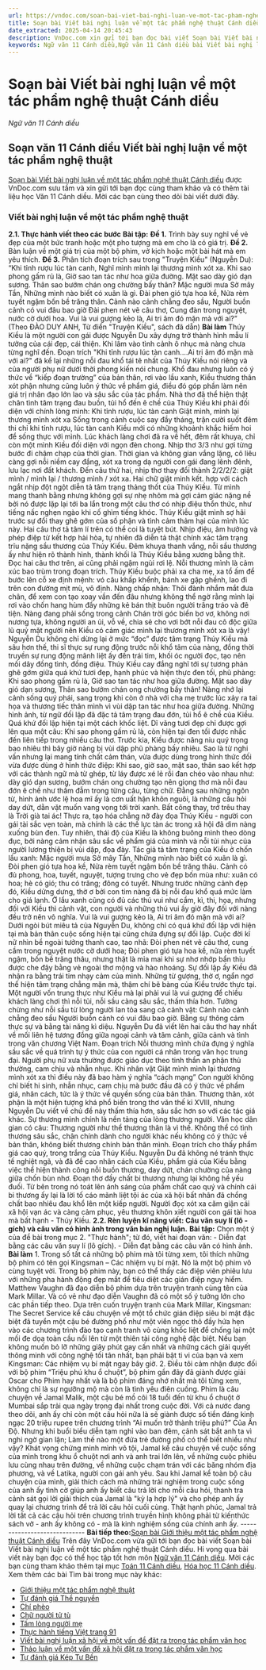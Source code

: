 ```yaml
---
url: https://vndoc.com/soan-bai-viet-bai-nghi-luan-ve-mot-tac-pham-nghe-thuat-canh-dieu-298359
title: Soạn bài Viết bài nghị luận về một tác phẩm nghệ thuật Cánh diều - Ngữ văn 11 Cánh diều - VnDoc.com
date_extracted: 2025-04-14 20:45:43
description: VnDoc.com xin gửi tới bạn đọc bài viết Soạn bài Viết bài nghị luận về một tác phẩm nghệ thuật Cánh diều. Mời các bạn cùng theo dõi bài viết.
keywords: Ngữ văn 11 Cánh diều,Ngữ văn 11 Cánh diều bài Viết bài nghị luận về một tác phẩm nghệ thuật,Soạn văn 11 Cánh diều,văn 11 Cánh diều,soạn văn 11,soạn bài 11 cánh diều,ngữ văn 11 cd,Soạn bài Viết bài nghị luận về một tác phẩm nghệ thuật Cánh diều,Soạn bài Viết bài nghị luận về một tác phẩm nghệ thuật,Soạn văn Viết bài nghị luận về một tác phẩm nghệ thuật,Viết bài nghị luận về một tác phẩm nghệ thuật
---
```


# Soạn bài Viết bài nghị luận về một tác phẩm nghệ thuật Cánh diều
 _Ngữ văn 11 Cánh diều_
## Soạn văn 11 Cánh diều Viết bài nghị luận về một tác phẩm nghệ thuật
[Soạn bài Viết bài nghị luận về một tác phẩm nghệ thuật Cánh diều](<https://vndoc.com/soan-bai-viet-bai-nghi-luan-ve-mot-tac-pham-nghe-thuat-canh-dieu-298359>) được VnDoc.com sưu tầm và xin gửi tới bạn đọc cùng tham khảo và có thêm tài liệu học Văn 11 Cánh diều. Mời các bạn cùng theo dõi bài viết dưới đây.
### Viết bài nghị luận về một tác phẩm nghệ thuật
**2.1. Thực hành viết theo các bước**
**Bài tập:**
**Đề 1.** Trình bày suy nghĩ về vẻ đẹp của một bức tranh hoặc một pho tượng mà em cho là có giá trị.
**Đề 2.** Bàn luận về một giá trị của một bộ phim, vở kịch hoặc một bài hát mà em yêu thích.
**Đề 3.** Phân tích đoạn trích sau trong "Truyện Kiều" \(Nguyễn Du\):
“Khi tỉnh rượu lúc tàn canh,
Nghĩ mình mình lại thương mình xót xa.
Khi sao phong gấm rủ là,
Giờ sao tan tác như hoa giữa đường.
Mặt sao dày gió dạn sương.
Thân sao bướm chán ong chường bấy thân?
Mặc người mưa Sở mây Tần,
Những mình nào biết có xuân là gì.
Đài phen gió tựa hoa kề,
Nửa rèm tuyết ngậm bốn bề trăng thân.
Cảnh nào cảnh chẳng đeo sầu,
Người buồn cảnh có vui đâu bao giờ
Đài phen nét vẽ câu thơ,
Cung đàn trong nguyệt, nước cờ dưới hoa.
Vui là vui gượng kẻo là,
Ai tri âm đó mặn mà với ai?”
\(Theo ĐÀO DUY ANH, Từ điển "Truyện Kiều", sách đã dẫn\)
**Bài làm**
Thúy Kiều là một người con gái được Nguyễn Du xây dựng trở thành hình mẫu lí tưởng của cái đẹp, cái thiện. Khi lâm vào tình cảnh ô nhục mà nàng chưa từng nghĩ đến. Đoạn trích "Khi tỉnh rượu lúc tàn canh....Ai tri âm đó mặn mà với ai?" đã kể lại những nỗi đau khổ tái tê nhất của Thúy Kiều nói riêng và của người phụ nữ dưới thời phong kiến nói chung. Khổ đau nhưng luôn có ý thức về “kiếp đoạn trường” của bản thân, rơi vào lầu xanh, Kiều thương thân xót phận nhưng cũng luôn ý thức về phẩm giá, điều đó góp phần làm nên giá trị nhân đạo lớn lao và sâu sắc của tác phẩm.
Nhà thơ đã thể hiện thật chân tình tâm trạng đau buồn, tủi hổ đến ê chề của Thúy Kiều khi phải đối diện với chính lòng mình:
Khi tỉnh rượu, lúc tàn canh
Giật mình, mình lại thương mình xót xa
Sống trong cảnh cuộc say đầy tháng, trận cười suốt đêm thi chỉ khi tỉnh rượu, lúc tàn canh Kiều mới có những khoảnh khắc hiếm hoi để sống thực với mình. Lúc khách làng chơi đã ra về hết, đêm rất khuya, chỉ còn một mình Kiều đối diện với ngọn đèn chong.
Nhịp thơ 3/3 như gợi từng bước đi chậm chạp của thời gian. Thời gian và không gian vắng lặng, cô liêu càng gợi nỗi niềm cay đắng, xót xa trong dạ người con gái đang lênh đênh, lưu lạc nơi đất khách.
Đến câu thứ hai, nhịp thơ thay đổi thành 2/2/2/2: giật mình / mình lại / thương mình / xót xa. Hai chữ giật minh kết. hợp với cách ngắt nhịp đột ngột diễn tả tâm trạng thảng thốt của Thúy Kiều. Từ mình mang thanh bằng nhưng không gợi sự nhẹ nhõm mà gợi cảm giác nặng nề bởi nó được lặp lại tới ba lẩn trong một câu thơ có nhịp điệu thổn thức, như tiếng nấc nghẹn ngào khi cố ghìm tiếng khóc.
Thúy Kiều giật mình sợ hãi trước sự đổi thay ghê gớm của số phận và tình cảm thảm hại của mình lúc này. Hai câu thơ tả tâm lí trên có thể coi là tuyệt bút. Nhịp điệu, âm hưởng và phép điệp từ kết hợp hài hòa, tự nhiên đã diễn tả thật chính xác tâm trạng trĩu nặng sầu thương của Thúy Kiều. Đêm khuya thanh vắng, nỗi sầu thương ấy như hiện rõ thành hình, thành khối là Thúy Kiều bằng xương bằng thịt. Đọc hai câu thơ trên, ai cũng phải ngậm ngùi rơi lệ.
Nỗi thương mình là cảm xúc bao trùm trong đoạn trích. Thúy Kiều buộc phải xa cha mẹ, xa tổ ấm để bước lên cỗ xe định mệnh: vó câu khấp khểnh, bánh xe gặp ghềnh, lao đi trên con đường mịt mù, vô định. Nàng chấp nhận: Thôi đành nhắm mắt đưa chân, để xem con tạo xoay vần đến đâu nhưng không thể ngờ rằng mình lại rơi vào chốn hang hùm đầy những kẻ bán thịt buôn người trâng tráo và đê tiện. Nàng đang phải sống trong cảnh Chán trời góc biển bơ vơ, không nơi nương tựa, không người an ủi, vỗ về, chia sẻ cho vơi bớt nỗi đau cô độc giữa lũ quỷ mặt người nên Kiều có cảm giác mình lại thương mình xót xa là vậy\!
Nguyễn Du không chỉ dừng lại ở mức “đọc” được tâm trạng Thúy Kiều mà sâu hơn thế, thi sĩ thực sự rung động trước nỗi khổ tâm của nàng, đồng thời truyền sự rung động mãnh liệt ấy đến trái tim, khối óc người đọc, tạo nên mối dây đồng tình, đồng điệu.
Thúy Kiều cay đắng nghĩ tới sự tương phản ghê gớm giữa quá khứ tươi đẹp, hạnh phúc và hiện thực đen tối, phũ phàng:
Khi sao phong gấm rủ là,
Giờ sao tan tác như hoa giữa đường.
Mặt sao dày gió dạn sương,
Thân sao bướm chán ong chường bấy thân\!
Nàng nhớ lại cảnh sống quý phái, sang trọng khi còn ở nhà với cha mẹ trước lúc xảy ra tai họa và thương tiếc thân mình vì vùi dập tan tác như hoa giữa đường. Những hình ảnh, từ ngữ đối lập đã đặc tả tâm trạng đau đớn, tủi hổ ê chề của Kiều. Quá khứ đối lập hiện tại một cách khốc liệt. Dĩ vãng tươi đẹp chỉ được gợi lên qua một câu: Khi sao phong gấm rủ là, còn hiện tại đen tối được nhắc đến liên tiếp trong nhiều câu thơ. Trước kia, Kiều được nâng niu quý trọng bao nhiêu thì bây giờ nàng bị vùi dập phũ phàng bấy nhiêu. Sao là từ nghi vấn nhưng lại mang tính chất cảm thán, vừa được dùng trong hình thức đối vừa được dùng ở hình thức điệp: Khi sao, giờ sao, mặt sao, thân sao kết hợp với các thành ngữ mà từ ghép, từ láy được xé lẻ rồi đan chéo vào nhau như: dày gió dạn sương, bướm chán ong chường tạo nên giọng thơ mà nỗi đau đớn ê chề như thấm đẫm trong từng câu, từng chữ. Đằng sau những ngôn từ, hình ảnh ước lệ hoa mĩ ấy là cơn uất hận khôn nguôi, là những câu hỏi day dứt, dằn vặt muốn vang vọng tới trời xanh. Bất công thay, trớ trêu thay là Trời già tai ác\! Thực ra, tạo hóa chẳng nỡ đày đọa Thúy Kiều - người con gái tài sắc vẹn toàn, mà chính là các thế lực tàn ác trong xã hội đã dìm nàng xuống bùn đen. Tuy nhiên, thái độ của Kiều là không buông mình theo dòng đục, bởi nàng cảm nhận sâu sắc về phẩm giá của mình và nỗi tủi nhục của người lương thiện bị vùi dập, đọa đày.
Tác giả tả tâm trạng của Kiều ở chốn lầu xanh:
Mặc người mưa Sở mây Tần,
Những mình nào biết có xuân là gì.
Đòi phen gió tựa hoa kề,
Nửa rèm tuyết ngậm bốn bề trăng thâu.
Cảnh có đủ phong, hoa, tuyết, nguyệt, tượng trưng cho vẻ đẹp bốn mùa như: xuân có hoa; hè có gió; thu có trăng; đông có tuyết. Nhưng trước những cảnh đẹp đó, Kiều dửng dưng, thờ ơ bởi con tim nàng đã bị nỗi đau khổ quá mức làm cho giá lạnh.
Ở lầu xanh cũng có đủ các thú vui như cầm, kì, thi, họa, nhưng đối với Kiều thì cảnh vật, con người và những thú vui ấy giờ đây đối với nàng đều trở nên vô nghĩa.
Vui là vui gượng kẻo là,
Ai tri âm đó mặn mà với ai?
Dưới ngòi bút miêu tả của Nguyễn Du, không chỉ có quá khứ đối lập với hiện tại mà bản thân cuộc sống hiện tại cũng chứa đựng sự đối lập. Cuộc đời kĩ nữ nhìn bề ngoài tưởng thanh cao, tao nhã: Đòi phen nét vẽ câu thơ, cung cầm trong nguyệt nước cờ dưới hoa; Đòi phen gió tựa hoa kề, nửa rèm tuyết ngậm, bốn bề trăng thâu, nhưng thật là mỉa mai khi sự nhơ nhớp bẩn thỉu được che đậy bằng vẻ ngoài thơ mộng và hào nhoáng.
Sự đối lập ấy Kiều đã nhận ra bằng trái tim nhạy cảm của mình. Những từ gượng, thờ ơ, ngẩn ngơ thể hiện tâm trạng chẳng mặn mà, thậm chí bẽ bàng của Kiều trước thực tại. Một người vốn trung thực như Kiều mà lại phải vui là vui gượng để chiều khách làng chơi thì nỗi tủi, nỗi sầu càng sâu sắc, thấm thía hơn. Tưởng chừng như nỗi sầu từ lòng người lan tỏa sang cả cảnh vật:
Cảnh nào cảnh chẳng đeo sầu
Người buồn cảnh có vui đâu bao giờ.
Bằng sự thông cảm thực sự và bằng tài năng kì diệu. Nguyễn Du đã viết lên hai câu thơ hay nhất về mối liên hệ tương đồng giữa ngoại cảnh và tâm cảnh, giữa cảnh và tình trong văn chương Việt Nam.
Đoạn trích Nỗi thương mình chứa đựng ý nghĩa sầu sắc về quá trình tự ý thức của con người cá nhân trong văn học trung đại. Người phụ nữ xưa thường được giáo dục theo tinh thần an phận thủ thường, cam chịu và nhẫn nhục. Khi nhân vật Giật mình mình lại thương mình xót xa thì điều này đã bao hàm ý nghĩa “cách mạng” Con người không chỉ biết hi sinh, nhẫn nhục, cam chịu mà bước đầu đã có ý thức về phẩm giá, nhân cách, tức là ý thức về quyền sống của bản thân.
Thương thân, xót phận là một hiện tượng khá phổ biến trong thơ văn thế kỉ XVIII, nhưng Nguyễn Du viết về chủ đề này thấm thía hơn, sâu sắc hơn so với các tác giá khác. Sự thương mình chính là nền tảng của lòng thương người. Văn học dân gian có câu: Thương người như thể thương thân là vì thế. Không thể có tình thương sâu sắc, chân chính dành cho người khác nếu không có ý thức về bản thân, không biết thương chính bản thân mình.
Đoạn trích cho thấy phẩm giá cao quý, trong trắng của Thúy Kiều. Nguyễn Du đã không né tránh thực tế nghiệt ngã, và đã đề cao nhân cách của Kiều, phẩm giá của Kiều bằng việc thể hiện thành công nỗi buồn thương, day dứt, chán chường của nàng giữa chốn bùn nhơ.
Đoạn thơ đầy chất bi thương nhưng lại không hề yếu đuối. Từ bên trong nó toát lên ánh sáng của phẩm chất cao quý và chính cái bi thương ấy lại là lời tố cáo mãnh liệt tội ác của xã hội bất nhân đã chồng chất bao nhiêu đau khổ lên một kiếp người. Người đọc xót xa căm giận cái xã hội vạn ác và càng cảm phục, yêu thương khôn xiết người con gái tài hoa mà bất hạnh - Thúy Kiều.
**2.2. Rèn luyện kĩ năng viết: Câu văn suy lí \(lô - gích\) và câu văn có hình ảnh trong văn bản nghị luận.**
**Bài tập:** Chọn một ý của đề bài trong mục 2. "Thực hành"; từ đó, viết hai đoạn văn:
\- Diễn đạt bằng các câu văn suy lí \(lô gích\).
\- Diễn đạt bằng các câu văn có hình ảnh.
**Bài làm**
1\. Trong số tất cả những bộ phim mà tôi từng xem, tôi thích những bộ phim có tên gọi Kingsman – Các nhiệm vụ bí mật. Nó là một bộ phim vô cùng tuyệt vời. Trong bộ phim này, bạn có thể thấy các điệp viên phiêu lưu với những pha hành động đẹp mắt để tiêu diệt các gián điệp nguy hiểm. Matthew Vaughn đã đạo diễn bộ phim dựa trên truyện tranh cùng tên của Mark Millar. Và có vẻ như đạo diễn Vaughn đã có một số ý tưởng lớn cho các phần tiếp theo. Dựa trên cuốn truyện tranh của Mark Millar, Kingsman: The Secret Service kể câu chuyện về một tổ chức gián điệp siêu bí mật đặc biệt đã tuyển một cậu bé đường phố như một viên ngọc thô đầy hứa hẹn vào các chương trình đào tạo cạnh tranh vô cùng khốc liệt để chống lại một mối đe dọa toàn cầu nổi lên từ một thiên tài công nghệ đặc biệt. Nếu bạn không muốn bỏ lỡ những giây phút gay cấn nhất và những cách giải quyết thông minh với công nghệ tối tân nhất, bạn phải bật ti vi của bạn và xem Kingsman: Các nhiệm vụ bí mật ngay bây giờ.
2\. Điều tôi cảm nhận được đối với bộ phim “Triệu phú khu ổ chuột”, bộ phim gần đây đã giành được giải Oscar cho Phim hay nhất và là bộ phim đáng nhớ nhất mà tôi từng xem, không chỉ là sự ngưỡng mộ mà còn là tình yêu điên cuồng. Phim là câu chuyện về Jamal Malik, một cậu bé mồ côi 18 tuổi đến từ khu ổ chuột ở Mumbai sắp trải qua ngày trọng đại nhất trong cuộc đời. Với cả nước đang theo dõi, anh ấy chỉ còn một câu hỏi nữa là sẽ giành được số tiền đáng kinh ngạc 20 triệu rupee trên chương trình “Ai muốn trở thành triệu phú?” Của Ấn Độ. Nhưng khi buổi biểu diễn tạm nghỉ vào ban đêm, cảnh sát bắt anh ta vì nghi ngờ gian lận; Làm thế nào một đứa trẻ đường phố có thể biết nhiều như vậy? Khát vọng chứng minh mình vô tội, Jamal kể câu chuyện về cuộc sống của mình trong khu ổ chuột nơi anh và anh trai lớn lên, về những cuộc phiêu lưu cùng nhau trên đường, về những cuộc chạm trán với các băng nhóm địa phương, và về Latika, người con gái anh yêu. Sau khi Jamal kể toàn bộ câu chuyện của mình, giải thích cách mà những trải nghiệm trong cuộc sống của anh ấy tình cờ giúp anh ấy biết câu trả lời cho mỗi câu hỏi, thanh tra cảnh sát gọi lời giải thích của Jamal là "kỳ lạ hợp lý" và cho phép anh ấy quay lại chương trình để trả lời câu hỏi cuối cùng. Thật hạnh phúc, Jamal trả lời tất cả các câu hỏi trên chương trình truyền hình không phải từ kiến ​​thức sách vở - anh ấy không có - mà là kinh nghiệm sống của chính anh ấy.
\-----------------------------
**Bài tiếp theo:**[Soạn bài Giới thiệu một tác phẩm nghệ thuật Cánh diều](<https://vndoc.com/soan-bai-gioi-thieu-mot-tac-pham-nghe-thuat-canh-dieu-298361>)
Trên đây VnDoc.com vừa gửi tới bạn đọc bài viết Soạn bài Viết bài nghị luận về một tác phẩm nghệ thuật Cánh diều. Hi vọng qua bài viết này bạn đọc có thể học tập tốt hơn môn [Ngữ văn 11 Cánh diều](<https://vndoc.com/ngu-van-11-canh-dieu>). Mời các bạn cùng tham khảo thêm tại mục [Toán 11 Cánh diều](<https://vndoc.com/toan-11-canh-dieu>), [Hóa học 11 Cánh diều](<https://vndoc.com/hoa-hoc-11-canh-dieu>).
Xem thêm các bài Tìm bài trong mục này khác:
  * [Giới thiệu một tác phẩm nghệ thuật](</soan-bai-gioi-thieu-mot-tac-pham-nghe-thuat-canh-dieu-298361>)
  * [Tự đánh giá Thề nguyền](</soan-bai-tu-danh-gia-the-nguyen-canh-dieu-298365>)
  * [Chí phèo](</soan-bai-chi-pheo-canh-dieu-298372>)
  * [Chữ người tử tù](</soan-bai-chu-nguoi-tu-tu-canh-dieu-298375>)
  * [Tấm lòng người mẹ](</soan-bai-tam-long-nguoi-me-canh-dieu-298378>)
  * [Thực hành tiếng Việt trang 91](</soan-bai-thuc-hanh-tieng-viet-trang-91-canh-dieu-298381>)
  * [Viết bài nghị luận xã hội về một vấn đề đặt ra trong tác phẩm văn học](</soan-bai-viet-bai-nghi-luan-xa-hoi-ve-mot-van-de-dat-ra-trong-tac-pham-van-hoc-canh-dieu-298385>)
  * [Thảo luận về một vấn đề xã hội đặt ra trong tác phẩm văn học](</soan-bai-thao-luan-ve-mot-van-de-xa-hoi-dat-ra-trong-tac-pham-van-hoc-canh-dieu-298387>)
  * [Tự đánh giá Kép Tư Bền](</soan-bai-tu-danh-gia-kep-tu-ben-canh-dieu-298390>)

